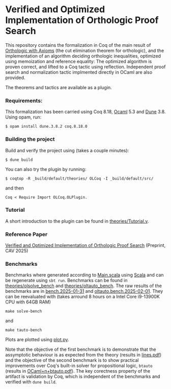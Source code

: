 # Verified and Optimized Implementation of Orthologic Proof Search
This repository contains the formalization in Coq of the main result of [Orthologic with Axioms](https://infoscience.epfl.ch/entities/publication/0bf03832-b873-44e1-8286-4301ecc42709) (the cut elimination theorem for orthologic), and the implementation of an algorithm deciding orthologic inequalities, optimized using memoization and reference equality: The optimized algorithm is proven correct, and lifted to a Coq tactic using reflection. Independent proof search and normalization tactic implmented directly in OCaml are also provided.

The theorems and tactics are available as a plugin.

### Requirements:
This formalization has been carried using Coq 8.18, [Ocaml](https://ocaml.org/docs/installing-ocaml) 5.3 and [Dune](https://dune.build/install) 3.8. Using opam, run:
```shell
$ opam install dune.3.8.2 coq.8.18.0
```

### Building the project
Build and verify the project using (takes a couple minutes):

```shell
$ dune build
```
You can also try the plugin by running:
```shell
$ coqtop -R _build/default/theories/ OLCoq -I _build/default/src/
```
and then
```coq
Coq < Require Import OLCoq.OLPlugin.
```


### Tutorial
A short introduction to the plugin can be found in [theories/Tutorial.v](theories/Tutorial.v). 

### Reference Paper
[Verified and Optimized Implementation of Orthologic Proof Search](https://infoscience.epfl.ch/entities/publication/398b9d7c-1bd9-4570-9c12-7214e12d9caf) (Preprint, CAV 2025)

### Benchmarks
Benchmarks where generated according to [Main.scala](generation/src/main/scala/Main.scala) using [Scala](https://www.scala-lang.org/download/) and can be regenerate using `sbt run`. Benchmarks can be found in [theories/olsolve_bench](theories/olsolve_bench) and [theories/oltauto_bench](theories/oltauto_bench).
The raw results of the benchmarks are in [bench.2025-01-31](bench.2025-01-31) and [oltauto.bench.2025-02-01](oltauto.bench.2025-02-01). They can be reevaluated with (takes arround 8 hours on a Intel Core i9-13900K CPU with 64GB RAM)
```shell
make solve-bench
```
and 
```shell
make tauto-bench
```
Plots are plotted using [plot.py](plot.py).

Note that the objective of the first benchmark is to demonstrate that the assymptotic behaviour is as expected from the theory (results in [lines.pdf](lines.pdf)) and the objective of the second benchmark is to show practical improvements over Coq's built-in solver for propositional logic, `btauto` (results in [OCaml+n+btauto.pdf](OCaml+n+btauto.pdf)). The key corectness property of the artifact is validation by Coq, which is independent of the benchmarks and verified with `dune build`.
